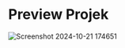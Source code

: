 <H1>Preview Projek</H1>

![Screenshot 2024-10-21 174651](https://github.com/user-attachments/assets/1c9a16da-97fc-490a-a5ca-70544fdbdd57)

